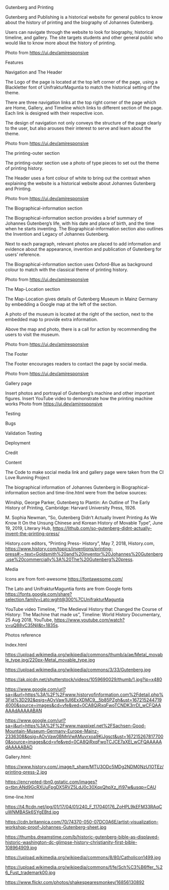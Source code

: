 Gutenberg and Printing

Gutenberg and Publishing is a historical website for general publics to know about the history of printing and the biography of Johannes Gutenberg.

Users can navigate through the website to look for biography, historical timeline, and gallery. The site targets students and other general public who would like to know more about the history of printing.

Photo from https://ui.dev/amiresponsive

Features

Navigation and The Header

The Logo of the page is located at the top left corner of the page, using a Blackletter font of UnifrakturMaguntia to match the historical setting of the theme.

There are three navigation links at the top right corner of the page which are Home, Gallery, and Timeline which links to different section of the page. Each link is designed with their respective icon. 

The design of navigation not only conveys the structure of the page clearly to the user, but also arouses their interest to serve and learn about the theme.

Photo from https://ui.dev/amiresponsive

The printing-outer section

The printing-outer section use a photo of type pieces to set out the theme of printing history.

The Header uses a font colour of white to bring out the contrast when explaining the website is a historical website about Johannes Gutenberg and Printing.

Photo from https://ui.dev/amiresponsive

The Biographical-information section

The Biographical-information section provides a brief summary of Johannes Gutenberg’s life, with his date and place of birth, and the time when he starts inventing. 
The Biographical-information section also outlines the Invention and Legacy of Johannes Gutenberg.

Next to each paragraph, relevant photos are placed to add information and evidence about the appearance, invention and publication of Gutenberg for users’ reference.

The Biographical-information section uses Oxford-Blue as background colour to match with the classical theme of printing history.

Photo from https://ui.dev/amiresponsive

The Map-Location section  

The Map-Location gives details of Gutenberg Museum in Mainz Germany by embedding a Google map at the left of the section.

A photo of the museum is located at the right of the section, next to the embedded map to provide extra information.

Above the map and photo, there is a call for action by recommending the users to visit the museum.

Photo from https://ui.dev/amiresponsive

The Footer 

The Footer encourages readers to contact the page by social media.

Photo from https://ui.dev/amiresponsive

Gallery page

Insert photos and portrayal of Gutenberg’s machine and other important figures.
Insert YouTube video to demonstrate how the printing machine works
Photo from https://ui.dev/amiresponsive

Testing

Bugs

Validation Testing

Deployment

Credit

Content

The Code to make social media link and gallery page were taken from the CI Love Running Project

The biographical information of Johannes Gutenberg in Biographical-information section and time-line.html were from the below sources:

Winship, George Parker, Gutenberg to Plantin: An Outline of The Early History of Printing, Cambridge: Harvard University Press, 1926. 

M. Sophia Newman, “So, Gutenberg Didn’t Actually Invent Printing As We Know It
On the Unsung Chinese and Korean History of Movable Type”, June 19, 2019, Literary Hub, https://lithub.com/so-gutenberg-didnt-actually-invent-the-printing-press/

History.com editors, “Printing Press- History”, May 7, 2018, History.com, https://www.history.com/topics/inventions/printing-press#:~:text=Goldsmith%20and%20inventor%20Johannes%20Gutenberg,use%20commercially%3A%20The%20Gutenberg%20press.

Media

Icons are from font-awesome 
https://fontawesome.com/

The Lato and UnifrakturMaguntia fonts are from Google fonts
https://fonts.google.com/share?selection.family=Lato:wght@300%7CUnifrakturMaguntia

YouTube video
Timeline, “The Medieval History that Changed the Course of History: The Machine that made us”, Timeline: World History Documentary, 25 Aug 2018, YouTube, https://www.youtube.com/watch?v=uQ88yC35NjI&t=1835s.

Photos reference

Index.html

https://upload.wikimedia.org/wikipedia/commons/thumb/a/ae/Metal_movable_type.jpg/220px-Metal_movable_type.jpg

https://upload.wikimedia.org/wikipedia/commons/3/33/Gutenberg.jpg

https://ak.picdn.net/shutterstock/videos/1059690029/thumb/1.jpg?ip=x480

https://www.google.com/url?sa=i&url=https%3A%2F%2Fwww.historyofinformation.com%2Fdetail.php%3Fid%3D292&psig=AOvVaw1lJI6ExXDMC9__5b85PZgh&ust=1672152447194000&source=images&cd=vfe&ved=0CA8QjRxqFwoTCNDK3rrDl_wCFQAAAAAdAAAAABAN

https://www.google.com/url?sa=i&url=https%3A%2F%2Fwww.maxpixel.net%2FSachsen-Good-Mountain-Museum-Germany-Europe-Mainz-2336308&psig=AOvVaw0BMnVwAMuvrxoa9KiJgsct&ust=1672152678177000&source=images&cd=vfe&ved=0CA8QjRxqFwoTCJCE7aXEl_wCFQAAAAAdAAAAABAD

Gallery.html:

https://www.history.com/.image/t_share/MTU3ODc5MDg2NDM0NzU1OTEz/printing-press-2.jpg

https://encrypted-tbn0.gstatic.com/images?q=tbn:ANd9GcRXUuFpgDX5RVZ5LdJ0c30XqxQhpXz_ifi97w&usqp=CAU


time-line.html

https://t4.ftcdn.net/jpg/01/17/04/01/240_F_117040176_ZoHPL9kEFM33RAqCuWNMBASk6SYgEBtd.jpg

https://cdn.britannica.com/70/74370-050-07DC0A6E/artist-visualization-workshop-proof-Johannes-Gutenberg-sheet.jpg

https://thumbs.dreamstime.com/b/historic-gutenberg-bible-as-displayed-historic-washington-dc-glimpse-history-christianity-first-bible-108964909.jpg 

https://upload.wikimedia.org/wikipedia/commons/8/80/Catholicon1499.jpg

https://upload.wikimedia.org/wikipedia/commons/f/fe/Sch%C3%B6ffer_%26_Fust_trademark00.jpg

https://www.flickr.com/photos/shakespearesmonkey/16856130892